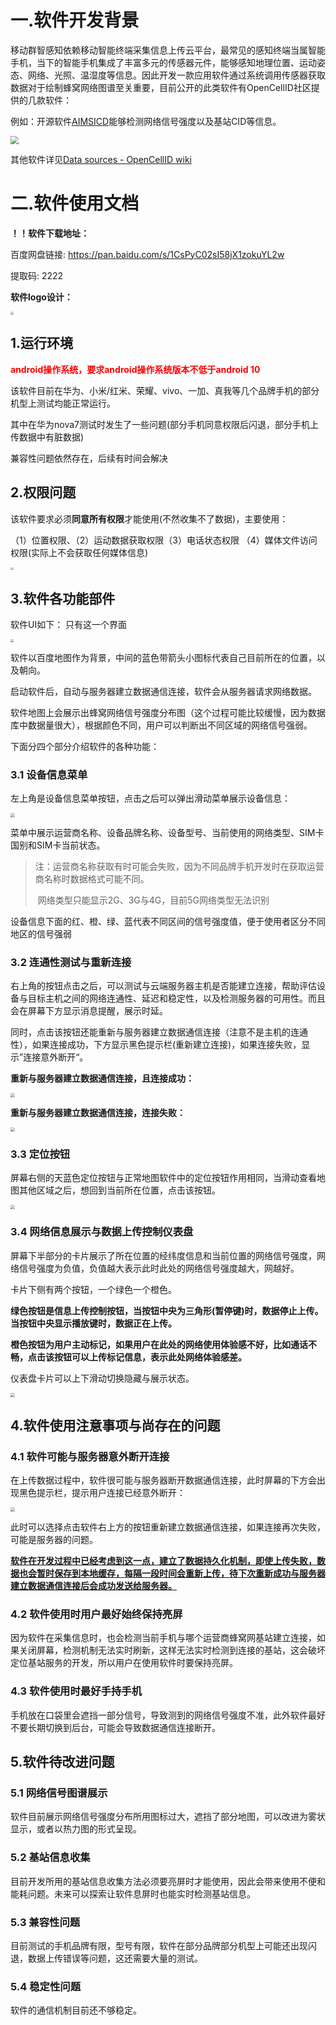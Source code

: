 # 一.软件开发背景

移动群智感知依赖移动智能终端采集信息上传云平台，最常见的感知终端当属智能手机，当下的智能手机集成了丰富多元的传感器元件，能够感知地理位置、运动姿态、网络、光照、温湿度等信息。因此开发一款应用软件通过系统调用传感器获取数据对于绘制蜂窝网络图谱至关重要，目前公开的此类软件有OpenCellID社区提供的几款软件：

例如：开源软件[AIMSICD](https://secupwn.github.io/Android-IMSI-Catcher-Detector/)能够检测网络信号强度以及基站CID等信息。



<img src="C:\Users\ysy2001 0615\Desktop\picturejava\Cell_Information-17130635001182.png" style="zoom: 80%;" />

其他软件详见[Data sources - OpenCellID wiki](https://wiki.opencellid.org/wiki/Data_sources)



# 二.软件使用文档

**！！软件下载地址：**

百度网盘链接:    https://pan.baidu.com/s/1CsPyC02sI58jX1zokuYL2w 

提取码: 2222

**软件logo设计：**

<img src="C:\Users\ysy2001 0615\Desktop\picturejava\blog7-10.jpg" style="zoom:33%;" />

## 1.运行环境

<span style="color: red;">**android操作系统，要求android操作系统版本不低于android 10**</span>

该软件目前在华为、小米/红米、荣耀、vivo、一加、真我等几个品牌手机的部分机型上测试均能正常运行。

其中在华为nova7测试时发生了一些问题(部分手机同意权限后闪退，部分手机上传数据中有脏数据)

兼容性问题依然存在，后续有时间会解决



## 2.权限问题

该软件要求必须**同意所有权限**才能使用(不然收集不了数据)，主要使用：

（1）位置权限、（2）运动数据获取权限（3）电话状态权限 （4）媒体文件访问权限(实际上不会获取任何媒体信息)

<img src="C:\Users\ysy2001 0615\Desktop\picturejava\blog7-2.jpg" style="zoom:30%;" />

## 3.软件各功能部件

软件UI如下：   只有这一个界面

<img src="C:\Users\ysy2001 0615\Desktop\picturejava\blog7-3.jpg" style="zoom:30%;" />

软件以百度地图作为背景，中间的蓝色带箭头小图标代表自己目前所在的位置，以及朝向。

启动软件后，自动与服务器建立数据通信连接，软件会从服务器请求网络数据。

软件地图上会展示出蜂窝网络信号强度分布图（这个过程可能比较缓慢，因为数据库中数据量很大），根据颜色不同，用户可以判断出不同区域的网络信号强弱。

下面分四个部分介绍软件的各种功能：

### 3.1 设备信息菜单

左上角是设备信息菜单按钮，点击之后可以弹出滑动菜单展示设备信息：

<img src="C:\Users\ysy2001 0615\Desktop\picturejava\blog7-4.gif" style="zoom:43%;" />

菜单中展示运营商名称、设备品牌名称、设备型号、当前使用的网络类型、SIM卡国别和SIM卡当前状态。

> 注：运营商名称获取有时可能会失败，因为不同品牌手机开发时在获取运营商名称时数据格式可能不同。
>
> ​		网络类型只能显示2G、3G与4G，目前5G网络类型无法识别

设备信息下面的红、橙、绿、蓝代表不同区间的信号强度值，便于使用者区分不同地区的信号强弱



### 3.2 连通性测试与重新连接

右上角的按钮点击之后，可以测试与云端服务器主机是否能建立连接，帮助评估设备与目标主机之间的网络连通性、延迟和稳定性，以及检测服务器的可用性。而且会在屏幕下方显示消息提醒，展示时延。

同时，点击该按钮还能重新与服务器建立数据通信连接（注意不是主机的连通性），如果连接成功，下方显示黑色提示栏(重新建立连接)，如果连接失败，显示”连接意外断开“。

**重新与服务器建立数据通信连接，且连接成功：**

<img src="C:\Users\ysy2001 0615\Desktop\picturejava\blog7-6.gif" style="zoom:43%;" />

**重新与服务器建立数据通信连接，连接失败：**

<img src="C:\Users\ysy2001 0615\Desktop\picturejava\blog7-5.gif" style="zoom:43%;" />

### 3.3 定位按钮

屏幕右侧的天蓝色定位按钮与正常地图软件中的定位按钮作用相同，当滑动查看地图其他区域之后，想回到当前所在位置，点击该按钮。

<img src="C:\Users\ysy2001 0615\Desktop\picturejava\blog7-7.gif" style="zoom:43%;" />

### 3.4 网络信息展示与数据上传控制仪表盘

屏幕下半部分的卡片展示了所在位置的经纬度信息和当前位置的网络信号强度，网络信号强度为负值，负值越大表示此时此处的网络信号强度越大，网越好。

卡片下侧有两个按钮，一个绿色一个橙色。

**绿色按钮是信息上传控制按钮，当按钮中央为三角形(暂停键)时，数据停止上传。当按钮中央显示播放键时，数据正在上传。**

**橙色按钮为用户主动标记，如果用户在此处的网络使用体验感不好，比如通话不畅，点击该按钮可以上传标记信息，表示此处网络体验感差。**

仪表盘卡片可以上下滑动切换隐藏与展示状态。

<img src="C:\Users\ysy2001 0615\Desktop\picturejava\blog7-8.gif" style="zoom:43%;" />



## 4.软件使用注意事项与尚存在的问题

### 4.1 软件可能与服务器意外断开连接

在上传数据过程中，软件很可能与服务器断开数据通信连接，此时屏幕的下方会出现黑色提示栏，提示用户连接已经意外断开：

<img src="C:\Users\ysy2001 0615\Desktop\picturejava\blog7-9.gif" style="zoom:43%;" />

此时可以选择点击软件右上方的按钮重新建立数据通信连接，如果连接再次失败，可能是服务器的问题。

**<u>软件在开发过程中已经考虑到这一点，建立了数据持久化机制，即使上传失败，数据也会暂时保存到本地缓存，每隔一段时间会重新上传，待下次重新成功与服务器建立数据通信连接后会成功发送给服务器。</u>**



### 4.2 软件使用时用户最好始终保持亮屏

因为软件在采集信息时，也会检测当前手机与哪个运营商蜂窝网基站建立连接，如果关闭屏幕，检测机制无法实时刷新，这样无法实时检测到连接的基站，这会破坏定位基站服务的开发，所以用户在使用软件时要保持亮屏。



### 4.3 软件使用时最好手持手机

手机放在口袋里会遮挡一部分信号，导致测到的网络信号强度不准，此外软件最好不要长期切换到后台，可能会导致数据通信连接断开。



## 5.软件待改进问题

### 5.1 网络信号图谱展示

软件目前展示网络信号强度分布所用图标过大，遮挡了部分地图，可以改进为雾状显示，或者以热力图的形式呈现。

### 5.2 基站信息收集

目前开发所用的基站信息收集方法必须要亮屏时才能使用，因此会带来使用不便和能耗问题。未来可以探索让软件息屏时也能实时检测基站信息。

### 5.3 兼容性问题

目前测试的手机品牌有限，型号有限，软件在部分品牌部分机型上可能还出现闪退，数据上传错误等问题，这还需要大量的测试。

### 5.4 稳定性问题

软件的通信机制目前还不够稳定。

















